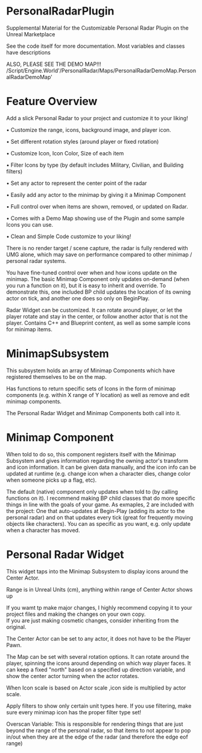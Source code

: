 # PersonalRadarPlugin
Supplemental Material for the Customizable Personal Radar Plugin on the Unreal Marketplace

See the code itself for more documentation.
Most variables and classes have descriptions

ALSO, PLEASE SEE THE DEMO MAP!!!
/Script/Engine.World'/PersonalRadar/Maps/PersonalRadarDemoMap.PersonalRadarDemoMap'

# Feature Overview

Add a slick Personal Radar to your project and customize it to your liking!  

•	Customize the range, icons, background image, and player icon.

•	Set different rotation styles (around player or fixed rotation)

•	Customize Icon, Icon Color, Size of each item

•	Filter Icons by type (by default includes Military, Civilian, and Building filters)

•	Set any actor to represent the center point of the radar

•	Easily add any actor to the minimap by giving it a Minimap Component

•	Full control over when items are shown, removed, or updated on Radar.

•	Comes with a Demo Map showing use of the Plugin and some sample Icons you can use.

•	Clean and Simple Code customize to your liking!

There is no render target / scene capture, the radar is fully rendered with UMG alone, which may save on performance compared to other minimap / personal radar systems.

You have fine-tuned control over when and how icons update on the minimap.  The basic Minimap Component only updates on-demand (when you run a function on it), but it is easy to inherit and override.  To demonstrate this, one included BP child updates the location of its owning actor on tick, and another one does so only on BeginPlay.

Radar Widget can be customized.  It can rotate around player, or let the player rotate and stay in the center, or follow another actor that is not the player.
Contains C++ and Blueprint content, as well as some sample icons for minimap items.

# MinimapSubsystem

This subsystem holds an array of Minimap Components which have registered themselves to be on the map.

Has functions to return specific sets of Icons in the form of minimap components (e.g. within X range of Y location) as well as remove and edit minimap components.  

The Personal Radar Widget and Minimap Components both call into it.

# Minimap Component
When told to do so, this component registers itself with the Minimap Subsystem and gives information regarding the owning actor's transform and icon information.  It can be given data manually, and the icon info can be updated at runtime (e.g. change icon when a character dies, change color when someone picks up a flag, etc).

The default (native) component only updates when told to (by calling functions on it).  I recommend making BP child classes that do more specific things in line with the goals of your game.  As exmaples, 2 are included with the project: One that auto-updates at Begin-Play (adding its actor to the personal radar) and on that updates every tick (great for frequently moving objects like characters).  You can as specific as you want, e.g. only update when a character has moved.

# Personal Radar Widget
This widget taps into the Minimap Subsystem to display icons around the Center Actor.

Range is in Unreal Units (cm), anything within range of Center Actor shows up

If you wamt tp make major changes, I highly recommend copying it to your project files and making the changes on your own copy.  
If you are just making cosmetic changes, consider inheriting from the original.

The Center Actor can be set to any actor, it does not have to be the Player Pawn.

The Map can be set with several rotation options.  It can rotate around the player, spinning the icons around depending on which way player faces.
It can keep a fixed "north" based on a specified up direction variable, and show the center actor turning when the actor rotates.

When Icon scale is based on Actor scale ,icon side is multiplied by actor scale.

Apply filters to show only certain unit types here.  If you use filtering, make sure every minimap icon has the proper filter type set!

Overscan Variable: This is responsible for rendering things that are just beyond the range of the personal radar, so that items to not appear to pop in/out when they are at the edge of the radar (and therefore the edge eof range)
